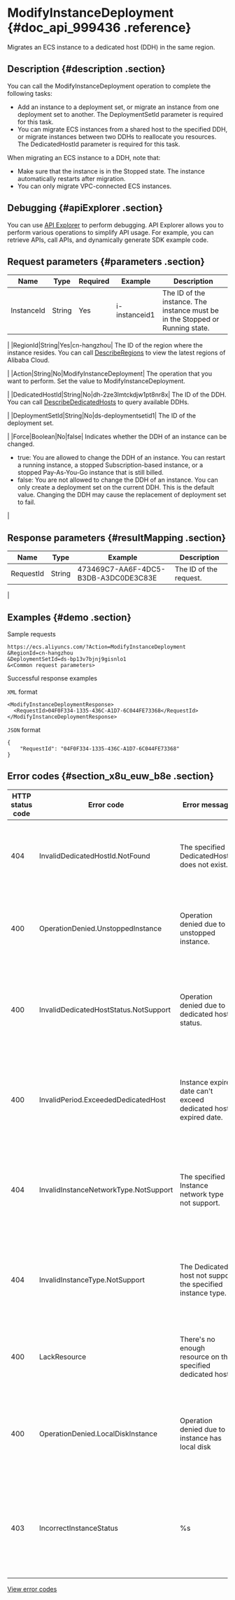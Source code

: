 # ModifyInstanceDeployment {#doc_api_999436 .reference}

Migrates an ECS instance to a dedicated host \(DDH\) in the same region.

## Description {#description .section}

You can call the ModifyInstanceDeployment operation to complete the following tasks:

-   Add an instance to a deployment set, or migrate an instance from one deployment set to another. The DeploymentSetId parameter is required for this task.
-   You can migrate ECS instances from a shared host to the specified DDH, or migrate instances between two DDHs to reallocate you resources. The DedicatedHostId parameter is required for this task.

When migrating an ECS instance to a DDH, note that:

-   Make sure that the instance is in the Stopped state. The instance automatically restarts after migration.
-   You can only migrate VPC-connected ECS instances.

## Debugging {#apiExplorer .section}

You can use [API Explorer](https://api.aliyun.com/#product=Ecs&api=ModifyInstanceDeployment) to perform debugging. API Explorer allows you to perform various operations to simplify API usage. For example, you can retrieve APIs, call APIs, and dynamically generate SDK example code.

## Request parameters {#parameters .section}

|Name|Type|Required|Example|Description|
|----|----|--------|-------|-----------|
|InstanceId|String|Yes|i-instanceid1| The ID of the instance. The instance must be in the Stopped or Running state.

 |
|RegionId|String|Yes|cn-hangzhou| The ID of the region where the instance resides. You can call [DescribeRegions](~~25609~~) to view the latest regions of Alibaba Cloud.

 |
|Action|String|No|ModifyInstanceDeployment| The operation that you want to perform. Set the value to ModifyInstanceDeployment.

 |
|DedicatedHostId|String|No|dh-2ze3lmtckdjw1pt8nr8x| The ID of the DDH. You can call [DescribeDedicatedHosts](~~94572~~) to query available DDHs.

 |
|DeploymentSetId|String|No|ds-deploymentsetid1| The ID of the deployment set.

 |
|Force|Boolean|No|false| Indicates whether the DDH of an instance can be changed.

 -   true: You are allowed to change the DDH of an instance. You can restart a running instance, a stopped Subscription-based instance, or a stopped Pay-As-You-Go instance that is still billed.
-   false: You are not allowed to change the DDH of an instance. You can only create a deployment set on the current DDH. This is the default value. Changing the DDH may cause the replacement of deployment set to fail.

 |

## Response parameters {#resultMapping .section}

|Name|Type|Example|Description|
|----|----|-------|-----------|
|RequestId|String|473469C7-AA6F-4DC5-B3DB-A3DC0DE3C83E| The ID of the request.

 |

## Examples {#demo .section}

Sample requests

``` {#request_demo}
https://ecs.aliyuncs.com/?Action=ModifyInstanceDeployment
&RegionId=cn-hangzhou 
&DeploymentSetId=ds-bp13v7bjnj9gisnlo1
&<Common request parameters>
```

Successful response examples

`XML` format

``` {#xml_return_success_demo}
<ModifyInstanceDeploymentResponse>
  <RequestId>04F0F334-1335-436C-A1D7-6C044FE73368</RequestId>
</ModifyInstanceDeploymentResponse>
```

`JSON` format

``` {#json_return_success_demo}
{
	"RequestId": "04F0F334-1335-436C-A1D7-6C044FE73368"
}
```

## Error codes {#section_x8u_euw_b8e .section}

|HTTP status code|Error code|Error message|Description|
|----------------|----------|-------------|-----------|
|404|InvalidDedicatedHostId.NotFound|The specified DedicatedHostId does not exist.|The error message returned when the ID of the specified DDH does not exist.|
|400|OperationDenied.UnstoppedInstance|Operation denied due to unstopped instance.|The error message returned when the operation is denied on the running instance.|
|400|InvalidDedicatedHostStatus.NotSupport|Operation denied due to dedicated host status.|The error message returned when the operation is denied under the current instance status.|
|400|InvalidPeriod.ExceededDedicatedHost|Instance expired date can't exceed dedicated host expired date.|The error message returned when the expiration date of the instance is later than that of the DDH.|
|404|InvalidInstanceNetworkType.NotSupport|The specified Instance network type not support.|The error message returned when the network type of the specified instance is not supported.|
|404|InvalidInstanceType.NotSupport|The Dedicated host not support the specified instance type.|The error message returned when the current DDH does not support the instance types.|
|400|LackResource|There's no enough resource on the specified dedicated host.|The error message returned when DDH resources are fully consumed.|
|400|OperationDenied.LocalDiskInstance|Operation denied due to instance has local disk|The error message returned when a local storage disk does not support the current operation.|
|403|IncorrectInstanceStatus|%s|The error message returned when the specified resource is in a state that does not support the current operation.|

[View error codes](https://error-center.aliyun.com/status/product/Ecs)

